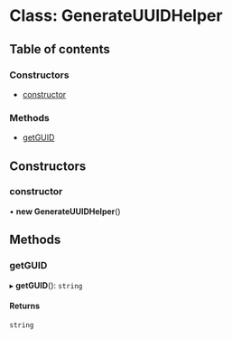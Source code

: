 # Class: GenerateUUIDHelper

## Table of contents

### Constructors

- [constructor](GenerateUUIDHelper.md#constructor)

### Methods

- [getGUID](GenerateUUIDHelper.md#getguid)

## Constructors

### constructor

• **new GenerateUUIDHelper**()

## Methods

### getGUID

▸ **getGUID**(): `string`

#### Returns

`string`
